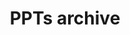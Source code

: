 ---
link: https://drive.google.com/drive/folders/18XVbcQcYXaY1wv3myY_tjeK3KH6bHDcV?usp=sharing
title: PPTs archive
---